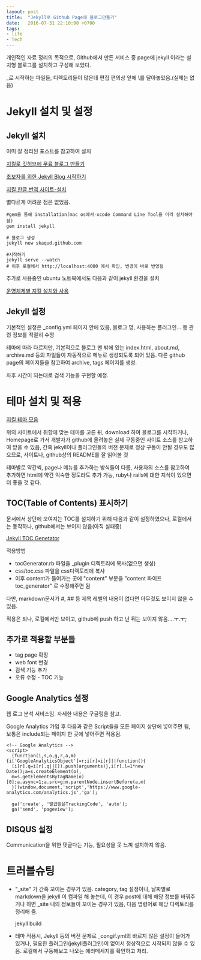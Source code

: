 ```yaml
---
layout: post
title:  "Jekyll로 Github Page에 블로그만들기"
date:   2016-07-31 22:10:00 +0700
tags:
- life
- Tech
---
```

개인적인 자료 정리의 목적으로, Github에서 만든 서비스 중 page에 jekyll 이라는 설치형 블로그를 설치하고 구성해 보았다.

\_로 시작하는 파일들, 디렉토리들이 많은데 편집 편의상 앞에 \를 달아놓았음.(실제는 없음)

# Jekyll 설치 및 설정

## Jekyll 설치

이미 잘 정리된 포스트를 참고하여 설치

[지킬로 깃허브에 무료 블로그 만들기](http://nolboo.kim/blog/2013/10/15/free-blog-with-github-jekyll/)

[초보자를 위한 Jekyll Blog 시작하기](http://halryang.net/Jekyll-Blogging-For-Beginners/)

[지킬 한글 번역 사이트-설치](http://jekyllrb-ko.github.io/docs/installation/)

별다르게 어려운 점은 없었음.

    #gem을 통해 installation(mac os에서-xcode Command Line Tool을 미리 설치해야 함)
    gem install jekyll

    # 블로그 생성
    jekyll new skaqud.github.com

    #시작하기
    jekyll serve --watch
    # 이후 로컬에서 http://localhost:4000 에서 확인, 변경이 바로 반영됨


추가로 사용중인 ubuntu 노트북에서도 다음과 같이 jekyll 환경을 설치

[운영체제별 지킬 설치와 사용](http://vjinn.github.io/install-jekyll/)

## Jekyll 설정

기본적인 설정은 \_config.yml 페이지 안에 있음, 블로그 명, 사용하는 플러그인... 등 관련 정보를 적절히 수정

테마에 따라 다르지만, 기본적으로 블로그 맨 밖에 있는 index.html, about.md, archive.md 등의 파일들이 자동적으로 메뉴로 생성되도록 되어 있음. 다른 github page의 페이지들을 참고하여 archive, tags 페이지를 생성.

차후 시간이 되는대로 검색 기능을 구현할 예정.

# 테마 설치 및 적용

[지킬 테마 모음](http://jekyllthemes.org)

위의 사이트에서 취향에 맞는 테마를 고른 뒤, download 하여 블로그를 시작하거나, Homepage로 가서 개발자가 github에 올려놓은 실제 구동중인 사이트 소스를 참고하여 받을 수 있음, 간혹 jekyll이나 플러그인들의 버전 문제로 정상 구동이 안될 경우도 많으므로, 사이트나, github상의 README를 잘 읽어볼 것

테마별로 약간씩, page나 메뉴를 추가하는 방식들이 다름, 사용자의 소스를 참고하여 추가하면 html에 약간 익숙한 정도라도 추가 가능, ruby나 rails에 대한 지식이 있으면 더 좋을 것 같다.

## TOC(Table of Contents) 표시하기

문서에서 상단에 보여지는 TOC를 설치하기 위해 다음과 같이 설정하였으나, 로컬에서는 동작하나, github에서는 보이지 않음(아직 실패중)

[Jekyll TOC Genetator](https://github.com/dafi/jekyll-toc-generator)

적용방법

- tocGenerator.rb 파일을 \_plugin 디렉토리에 복사(없으면 생성)
- css/toc.css 파일을 css디렉토리에 복사
- 이후 content가 들어가는 곳에 "content" 부분을 "content 파이프 toc_generator" 로 수정해주면 됨

다만, markdown문서가 #, ## 등 제목 레벨의 내용이 없다면 아무것도 보이지 않을 수 있음.

적용은 되나, 로컬에서만 보이고, github에 push 하고 난 뒤는 보이지 않음....ㅜ.ㅜ;

## 추가로 적용할 부분들

- tag page 확장
- web font 변경
- 검색 기능 추가
- 오류 수정 - TOC 기능


## Google Analytics 설정

웹 로그 분석 서비스임. 자세한 내용은 구글링을 참고.

Google Analytics 가입 후 다음과 같은 Script들을 모든 페이지 상단에 넣어주면 됨, 보통은 include되는 페이지 한 곳에 넣어주면 적용됨.

    <!-- Google Analytics -->
    <script>
      (function(i,s,o,g,r,a,m){i['GoogleAnalyticsObject']=r;i[r]=i[r]||function(){
      (i[r].q=i[r].q||[]).push(arguments)},i[r].l=1*new Date();a=s.createElement(o),
      m=s.getElementsByTagName(o)[0];a.async=1;a.src=g;m.parentNode.insertBefore(a,m)
      })(window,document,'script','https://www.google-analytics.com/analytics.js','ga');

      ga('create', '발급받은TrackingCode', 'auto');
      ga('send', 'pageview');

## DISQUS 설정

Communication을 위한 댓글다는 기능, 필요성을 못 느껴 설치하지 않음.

# 트러블슈팅

- "\_site" 가 간혹 꼬이는 경우가 있음. category, tag 설정이나, 날짜별로 markdown을 jekyll 이 컴파일 해 놓는데, 이 경우 post에 대해 해당 정보를 바꿔주거나 하면 \_site 내의 정보들이 꼬이는 경우가 있음, 다음 명령어로 해당 디렉토리를 정리해 줌.

    jekyll build

- 테마 적용시, Jekyll 등의 버전 문제로 \_congif.yml의 바르지 않은 설정이 들어가 있거나, 필요한 플러그인(jekyll플러그인)이 없어서 정상적으로 시작되지 않을 수 있음. 로컬에서 구동해보고 나오는 에러메세지를 확인하고 처리.
